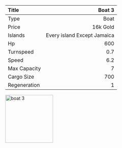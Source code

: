 |Title        | Boat 3
|:-|-:
|Type         | Boat           
|Price        | 16k Gold    
|Islands      | Every island Except Jamaica
|Hp           | 600
|Turnspeed    | 0.7
|Speed        | 6.2
|Max Capacity | 7
|Cargo Size   | 700
|Regeneration | 1

<img src="/assets/img/ships/boat.png" alt="boat 3" width="150px" length="150px">
